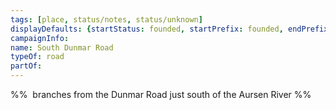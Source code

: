 ```yaml
---
tags: [place, status/notes, status/unknown]
displayDefaults: {startStatus: founded, startPrefix: founded, endPrefix: destroyed, endStatus: destroyed}
campaignInfo:
name: South Dunmar Road
typeOf: road
partOf:
---
```

%%  branches from the Dunmar Road just south of the Aursen River %%
